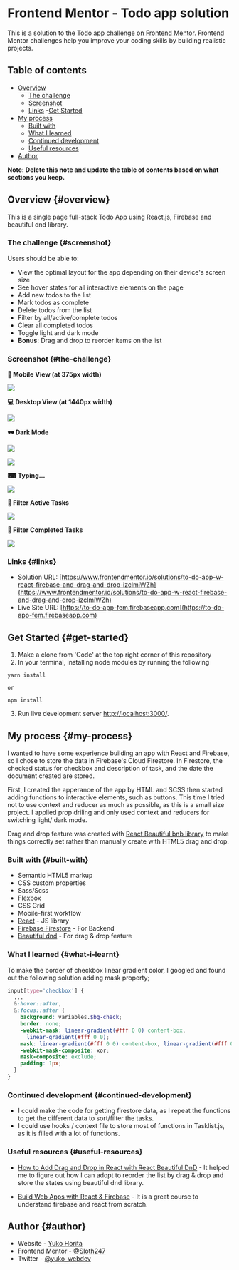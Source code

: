 # Frontend Mentor - Todo app solution

This is a solution to the [Todo app challenge on Frontend Mentor](https://www.frontendmentor.io/challenges/todo-app-Su1_KokOW). Frontend Mentor challenges help you improve your coding skills by building realistic projects.

## Table of contents

- [Overview](#overview)
  - [The challenge](#the-challenge)
  - [Screenshot](#screenshot)
  - [Links](#links) -[Get Started](#get-started)
- [My process](#my-process)
  - [Built with](#built-with)
  - [What I learned](#what-i-learned)
  - [Continued development](#continued-development)
  - [Useful resources](#useful-resources)
- [Author](#author)

**Note: Delete this note and update the table of contents based on what sections you keep.**

## Overview {#overview}

This is a single page full-stack Todo App using React.js, Firebase and beautiful dnd library.

### The challenge {#screenshot}

Users should be able to:

- View the optimal layout for the app depending on their device's screen size
- See hover states for all interactive elements on the page
- Add new todos to the list
- Mark todos as complete
- Delete todos from the list
- Filter by all/active/complete todos
- Clear all completed todos
- Toggle light and dark mode
- **Bonus**: Drag and drop to reorder items on the list

### Screenshot {#the-challenge}

**📱 Mobile View (at 375px width)**

![](./src/images/screenshots/todo-app-mobile-view.png)

**💻 Desktop View (at 1440px width)**

![](./src/images/screenshots/todo-app-desktop-view.png)

**🕶 Dark Mode**

![](./src/images/screenshots/todo-app-dark-mode-mobile.png)

![](./src/images/screenshots/todo-app-dark-mode-desktop.png)

**⌨ Typing...**

![](./src/images/screenshots/todo-app-typing.png)

**🔎 Filter Active Tasks**

![](./src/images/screenshots/todo-app-filter-active.png)

**🔎 Filter Completed Tasks**

![](./src/images/screenshots/todo-app-filter-completed.png)

### Links {#links}

- Solution URL: [https://www.frontendmentor.io/solutions/to-do-app-w-react-firebase-and-drag-and-drop-izclmiWZh](https://www.frontendmentor.io/solutions/to-do-app-w-react-firebase-and-drag-and-drop-izclmiWZh)
- Live Site URL: [https://to-do-app-fem.firebaseapp.com](https://to-do-app-fem.firebaseapp.com)

## Get Started {#get-started}

1. Make a clone from 'Code' at the top right corner of this repository
2. In your terminal, installing node modules by running the following

```
yarn install

or

npm install

```

3. Run live development server [http://localhost:3000/](http://localhost:3000/).

## My process {#my-process}

I wanted to have some experience building an app with React and Firebase, so I chose to store the data in Firebase's Cloud Firestore. In Firestore, the checked status for checkbox and description of task, and the date the document created are stored.

First, I created the apperance of the app by HTML and SCSS then started adding functions to interactive elements, such as buttons. This time I tried not to use context and reducer as much as possible, as this is a small size project. I applied prop driling and only used context and reducers for switching light/ dark mode.

Drag and drop feature was created with [React Beautiful bnb library](https://github.com/atlassian/react-beautiful-dnd/) to make things correctly set rather than manually create with HTML5 drag and drop.

### Built with {#built-with}

- Semantic HTML5 markup
- CSS custom properties
- Sass/Scss
- Flexbox
- CSS Grid
- Mobile-first workflow
- [React](https://reactjs.org/) - JS library
- [Firebase Firestore](https://firebase.google.com/) - For Backend
- [Beautiful dnd](https://github.com/atlassian/react-beautiful-dnd/) - For drag & drop feature

### What I learned {#what-i-learnt}

To make the border of checkbox linear gradient color, I googled and found out the following solution adding mask property;

```TaskList.scss
input[type='checkbox'] {
  ...
  &:hover::after,
  &:focus::after {
    background: variables.$bg-check;
    border: none;
    -webkit-mask: linear-gradient(#fff 0 0) content-box,
      linear-gradient(#fff 0 0);
    mask: linear-gradient(#fff 0 0) content-box, linear-gradient(#fff 0 0);
    -webkit-mask-composite: xor;
    mask-composite: exclude;
    padding: 1px;
  }
}

```

### Continued development {#continued-development}

- I could make the code for getting firestore data, as I repeat the functions to get the different data to sort/filter the tasks.
- I could use hooks / context file to store most of functions in Tasklist.js, as it is filled with a lot of functions.

### Useful resources {#useful-resources}

- [How to Add Drag and Drop in React with React Beautiful DnD](https://www.freecodecamp.org/news/how-to-add-drag-and-drop-in-react-with-react-beautiful-dnd/) - It helped me to figure out how I can adopt to reorder the list by drag & drop and store the states using beautiful dnd library.

- [Build Web Apps with React & Firebase](https://www.udemy.com/course/build-web-apps-with-react-firebase/) - It is a great course to understand firebase and react from scratch.

## Author {#author}

- Website - [Yuko Horita](https://yukohorita-dev.vercel.app/)
- Frontend Mentor - [@Sloth247](https://www.frontendmentor.io/profile/Sloth247)
- Twitter - [@yuko_webdev](https://www.twitter.com/yuko_webdev)
